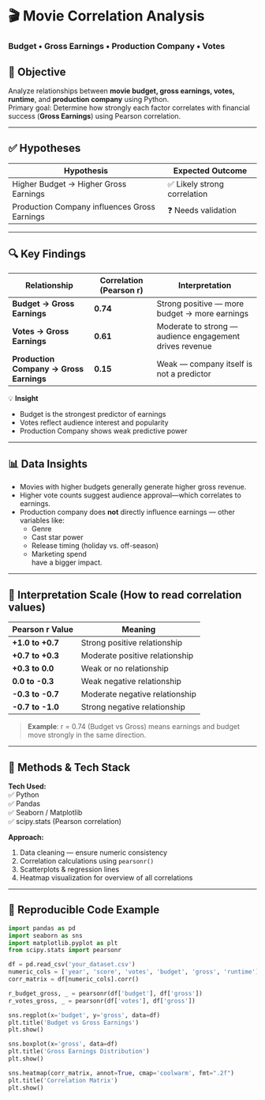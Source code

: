 # 🎬 Movie Correlation Analysis  
### Budget • Gross Earnings • Production Company • Votes

## 🎯 Objective  
Analyze relationships between **movie budget, gross earnings, votes, runtime**, and **production company** using Python.  
Primary goal: Determine how strongly each factor correlates with financial success (**Gross Earnings**) using Pearson correlation.

---

## ✅ Hypotheses  
| Hypothesis | Expected Outcome |
|------------|------------------|
| Higher Budget → Higher Gross Earnings | ✅ Likely strong correlation |
| Production Company influences Gross Earnings | ❓ Needs validation |

---

## 🔍 Key Findings  

| Relationship | Correlation (Pearson r) | Interpretation |
|--------------|-------------------------|----------------|
| **Budget → Gross Earnings** | **0.74** | Strong positive — more budget → more earnings |
| **Votes → Gross Earnings** | **0.61** | Moderate to strong — audience engagement drives revenue |
| **Production Company → Gross Earnings** | **0.15** | Weak — company itself is not a predictor |

💡 **Insight**  
- Budget is the strongest predictor of earnings  
- Votes reflect audience interest and popularity  
- Production Company shows weak predictive power

---

## 📊 Data Insights  

- Movies with higher budgets generally generate higher gross revenue.
- Higher vote counts suggest audience approval—which correlates to earnings.
- Production company does **not** directly influence earnings — other variables like:
  - Genre
  - Cast star power
  - Release timing (holiday vs. off-season)
  - Marketing spend  
  have a bigger impact.

---

## 🧠 Interpretation Scale (How to read correlation values)

| Pearson r Value | Meaning |
|-----------------|----------|
| **+1.0 to +0.7** | Strong positive relationship |
| **+0.7 to +0.3** | Moderate positive relationship |
| **+0.3 to 0.0** | Weak or no relationship |
| **0.0 to -0.3** | Weak negative relationship |
| **-0.3 to -0.7** | Moderate negative relationship |
| **-0.7 to -1.0** | Strong negative relationship |

> **Example**: r = 0.74 (Budget vs Gross) means earnings and budget move strongly in the same direction.

---

## 🧪 Methods & Tech Stack  

**Tech Used:**  
✅ Python  
✅ Pandas  
✅ Seaborn / Matplotlib  
✅ scipy.stats (Pearson correlation)

**Approach:**  
1. Data cleaning — ensure numeric consistency  
2. Correlation calculations using `pearsonr()`  
3. Scatterplots & regression lines  
4. Heatmap visualization for overview of all correlations

---

## 🧪 Reproducible Code Example

```python
import pandas as pd
import seaborn as sns
import matplotlib.pyplot as plt
from scipy.stats import pearsonr

df = pd.read_csv('your_dataset.csv')
numeric_cols = ['year', 'score', 'votes', 'budget', 'gross', 'runtime']
corr_matrix = df[numeric_cols].corr()

r_budget_gross, _ = pearsonr(df['budget'], df['gross'])
r_votes_gross, _ = pearsonr(df['votes'], df['gross'])

sns.regplot(x='budget', y='gross', data=df)
plt.title('Budget vs Gross Earnings')
plt.show()

sns.boxplot(x='gross', data=df)
plt.title('Gross Earnings Distribution')
plt.show()

sns.heatmap(corr_matrix, annot=True, cmap='coolwarm', fmt=".2f")
plt.title('Correlation Matrix')
plt.show()
